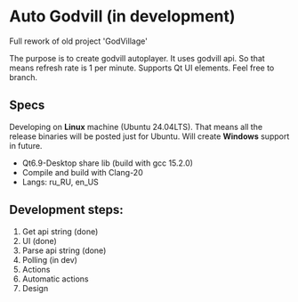 # Auto Godvill (in development)

Full rework of old project 'GodVillage'

The purpose is to create godvill autoplayer. It uses godvill api. So that means refresh rate is 1 per minute. Supports Qt UI elements. Feel free to branch.

## Specs

Developing on **Linux** machine (Ubuntu 24.04LTS). That means all the release binaries will be posted just for Ubuntu. Will create **Windows** support in future.

* Qt6.9-Desktop share lib (build with gcc 15.2.0)
* Compile and build with Clang-20
* Langs: ru_RU, en_US

## Development steps:

1. Get api string (done)
2. UI (done)
3. Parse api string (done)
4. Polling (in dev)
5. Actions
6. Automatic actions
7. Design
